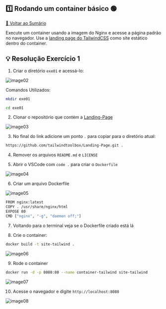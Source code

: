 ## 1️⃣ Rodando um container básico 🟢

[🔼 Voltar ao Sumário](https://github.com/andrrade/Docker-Exercises-CompassUOL?tab=readme-ov-file#sum%C3%A1rio-)

Execute um container usando a imagem do Nginx e acesse a página padrão no 
navegador. Use a [landing page do TailwindCSS](https://github.com/tailwindtoolbox/Landing-Page) como site estático dentro do 
container.

## 💡 Resolução Exercício 1

01. Criar o diretório `exe01` e acessá-lo:
   
![image02](https://github.com/user-attachments/assets/b16ef3c2-1ca0-487e-bf01-5ae3286e1c25)

Comandos Utilizados:

```bash
mkdir exe01
```

```bash
cd exe01
```

02. Clonar o repositório que contém a [Landing-Page](https://github.com/tailwindtoolbox/Landing-Page)

![image03](https://github.com/user-attachments/assets/4fe22256-b6aa-443b-a2c3-ded601716844)

03. No final do link adicione um ponto `.` para copiar para o diretório atual:

```bash
https://github.com/tailwindtoolbox/Landing-Page.git .
```

04. Remover os arquivos `README.md` e `LICENSE`
  
05. Abrir o VSCode com `code .` para criar o `Dockerfile`

![image04](https://github.com/user-attachments/assets/9805d84b-8066-4814-a1ad-42f3b085b21d)

06. Criar um arquivo Dockerfile

![image05](https://github.com/user-attachments/assets/dfcce0c1-f7e2-4293-9384-6839fa2111e0)

```bash
FROM nginx:latest
COPY . /usr/share/nginx/html
EXPOSE 80
CMD ["nginx", "-g", "daemon off;"]
```

07. Voltando para o terminal veja se o Dockerfile criado está lá
  
08. Crie o container:

```bash
docker build -t site-tailwind .
```

![image06](https://github.com/user-attachments/assets/e3d9596d-2067-46b9-970a-31fb6dd0d1ff)

09. Rode o container

```bash
docker run -d -p 8080:80 --name container-tailwind site-tailwind
```

![image07](https://github.com/user-attachments/assets/c142e684-d1e7-434c-b9c7-8ee2c4aff2d6)

10. Acesse o navegador e digite `http://localhost:8080`

![image08](https://github.com/user-attachments/assets/2147565e-4ad2-4629-9780-ed38d11d1c21)